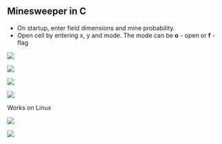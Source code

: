 ## Minesweeper in C

- On startup, enter field dimensions and mine probability.
- Open cell by entering x, y and mode. The mode can be **o** - open or **f** - flag

![](https://i.imgur.com/syudTPM.png)

![](https://i.imgur.com/jUY1JlH.png)

![](https://i.imgur.com/kFo725K.png)

![](https://i.imgur.com/B7Tmkp3.png)

Works on Linux

![](https://i.imgur.com/ZBYuCIa.png)

![](https://i.imgur.com/QIO48du.png)
